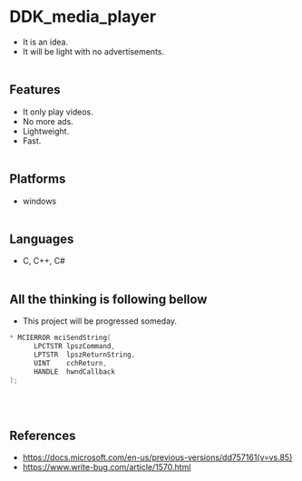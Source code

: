 # DDK_media_player
* It is an idea.
* It will be light with no advertisements.
<br><br/>

## Features
* It only play videos.
* No more ads.
* Lightweight.
* Fast.
<br><br/>

## Platforms
* windows
<br><br/>

## Languages
* C, C++, C#
<br><br/>

## All the thinking is following bellow
* This project will be progressed someday.
```c
* MCIERROR mciSendString(
      LPCTSTR lpszCommand,
      LPTSTR  lpszReturnString,
      UINT    cchReturn,
      HANDLE  hwndCallback
);
```
<br><br/>

## References
* https://docs.microsoft.com/en-us/previous-versions/dd757161(v=vs.85)
* https://www.write-bug.com/article/1570.html

